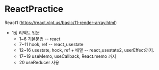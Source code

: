 # ReactPractice



React1 (https://react.vlpt.us/basic/11-render-array.html)

* 1장 리액트 입문
  * 1~6 기본문법 -- react
  * 7~11 hook, ref -- react_usestate
  * 12~16 usestate, hook, ref + 배열 -- react_usestate2, userEffect까지.
  * 17~19 useMemo, useCallback, React.memo 까지
  * 20 useReducer 사용